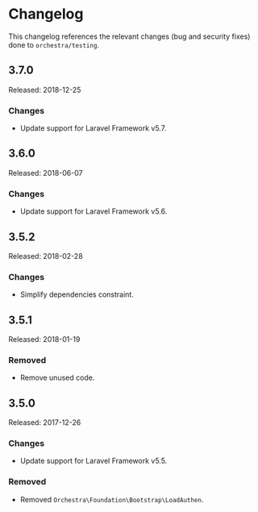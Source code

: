 # Changelog

This changelog references the relevant changes (bug and security fixes) done to `orchestra/testing`.

## 3.7.0

Released: 2018-12-25

### Changes

* Update support for Laravel Framework v5.7.

## 3.6.0

Released: 2018-06-07

### Changes

* Update support for Laravel Framework v5.6.

## 3.5.2

Released: 2018-02-28

### Changes

* Simplify dependencies constraint.

## 3.5.1

Released: 2018-01-19

### Removed

* Remove unused code.

## 3.5.0

Released: 2017-12-26

### Changes

* Update support for Laravel Framework v5.5.

### Removed

* Removed `Orchestra\Foundation\Bootstrap\LoadAuthen`.
